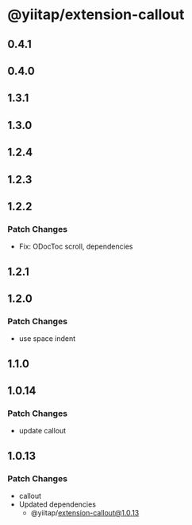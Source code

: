 # @yiitap/extension-callout

## 0.4.1

## 0.4.0

## 1.3.1

## 1.3.0

## 1.2.4

## 1.2.3

## 1.2.2

### Patch Changes

- Fix: ODocToc scroll, dependencies

## 1.2.1

## 1.2.0

### Patch Changes

- use space indent

## 1.1.0

## 1.0.14

### Patch Changes

- update callout

## 1.0.13

### Patch Changes

- callout
- Updated dependencies
  - @yiitap/extension-callout@1.0.13
